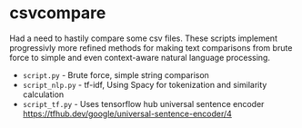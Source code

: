 # csvcompare
Had a need to hastily compare some csv files. These scripts implement progressivly more refined methods for making text comparisons from brute force to simple and even context-aware natural language processing.

- `script.py` - Brute force, simple string comparison
- `script_nlp.py` - tf-idf, Using Spacy for tokenization and similarity calculation
- `script_tf.py` - Uses tensorflow hub universal sentence encoder https://tfhub.dev/google/universal-sentence-encoder/4
